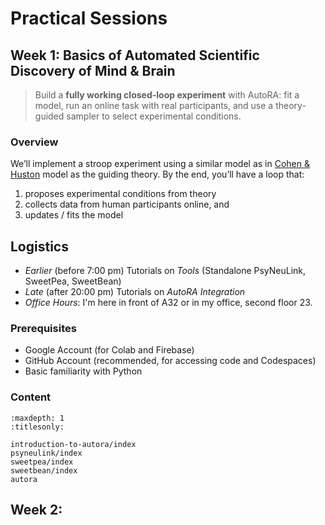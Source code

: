 # Practical Sessions

## Week 1: Basics of Automated Scientific Discovery of Mind & Brain

> Build a **fully working closed-loop experiment** with AutoRA: fit a model, run an online task with real participants, and use a theory-guided sampler to select experimental conditions.

### Overview

We’ll implement a stroop experiment using a similar model as in [Cohen & Huston](https://books.google.com/books?hl=de&lr=&id=cOAmbT3ORLcC&oi=fnd&pg=PA453&dq=cohen+%26+huston+1994&ots=nguFNK-b7W&sig=DdKsbgaUPawQbckBjMU-52ODt1M#v=onepage&q&f=false) model as the guiding theory. By the end, you’ll have a loop that:
1) proposes experimental conditions from theory
2) collects data from human participants online, and
3) updates / fits the model

## Logistics

- *Earlier* (before 7:00 pm) Tutorials on *Tools* (Standalone PsyNeuLink, SweetPea, SweetBean)
- *Late* (after 20:00 pm) Tutorials on *AutoRA Integration*
- *Office Hours*: I'm here in front of A32 or in my office, second floor 23.


### Prerequisites

- Google Account (for Colab and Firebase)
- GitHub Account (recommended, for accessing code and Codespaces)
- Basic familiarity with Python

### Content

```{toctree}
:maxdepth: 1
:titlesonly:

introduction-to-autora/index
psyneulink/index
sweetpea/index
sweetbean/index
autora
```

## Week 2: 
